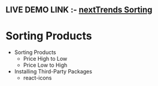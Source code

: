 ## LIVE DEMO LINK :- <a href='https://pranextsort.ccbp.tech/' target='_blank'>nextTrends Sorting</a>

# Sorting Products

- Sorting Products
  - Price High to Low
  - Price Low to High
- Installing Third-Party Packages
  - react-icons

